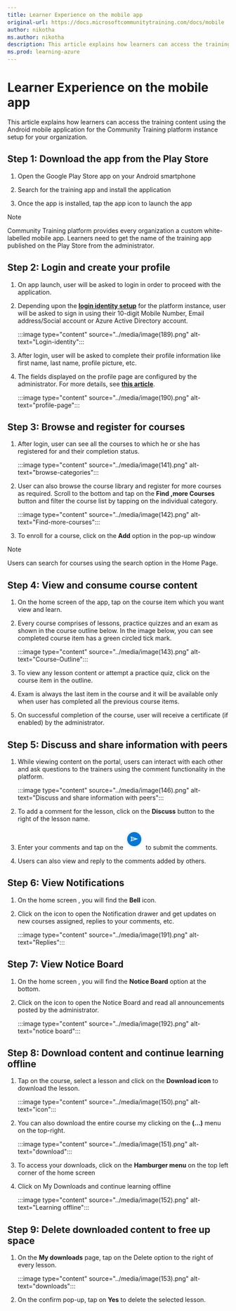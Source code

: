 ```yaml
---
title: Learner Experience on the mobile app
original-url: https://docs.microsoftcommunitytraining.com/docs/mobile
author: nikotha
ms.author: nikotha
description: This article explains how learners can access the training content using the Android mobile application for the Community Training platform instance setup for your organization.
ms.prod: learning-azure
---
```


# Learner Experience on the mobile app

This article explains how learners can access the training content using the Android mobile application for the Community Training platform instance setup for your organization.

## Step 1: Download the app from the Play Store

1. Open the Google Play Store app on your Android smartphone

2. Search for the training app and install the application

3. Once the app is installed, tap the app icon to launch the app

> [!NOTE]
> Community Training platform provides every organization a custom white-labelled mobile app. Learners need to get the name of the training app published on the Play Store from the administrator.

## Step 2: Login and create your profile

1. On app launch, user will be asked to login in order to proceed with the application.

2. Depending upon the [**login identity setup**](../infrastructure-management/install-your-platform-instance/configure-login-social-work-school-account.md) for the platform instance, user will be asked to sign in using  their 10-digit Mobile Number, Email address/Social account or Azure Active Directory account.

    :::image type="content" source="../media/image(189).png" alt-text="Login-identity":::

3. After login, user will be asked to complete their profile information like first name, last name, profile picture, etc.  

4. The fields displayed on the profile page  are configured by the administrator. For more details, see [**this article**](../settings/add-additional-profile-fields-for-user-information.md).

    :::image type="content" source="../media/image(190).png" alt-text="profile-page":::

## Step 3: Browse and register for courses

1. After login, user can see all the courses to which he or she has registered for and their completion status.

    :::image type="content" source="../media/image(141).png" alt-text="browse-categories":::

2. User can also browse the course library and register for more courses as required. Scroll to the bottom and tap on the **Find ,more Courses** button and filter the course list by tapping on the individual category.

    :::image type="content" source="../media/image(142).png" alt-text="Find-more-courses":::

3. To enroll for a course, click on the **Add** option in the pop-up window

> [!NOTE]
> Users can search for courses using the search option in the Home Page.

## Step 4: View and consume course content

1. On the  home screen of the app, tap on the course item which you want view and learn.

2. Every course comprises of lessons, practice quizzes and an exam as shown in the course outline below. In the image below, you can see completed course item has a green circled tick mark.

    :::image type="content" source="../media/image(143).png" alt-text="Course-Outline":::

3. To view any lesson content or  attempt a practice quiz, click on the course item in the outline.

4. Exam is always the last item in the course and it will be available only when user has completed all the previous course items.

5. On successful completion of the course, user will receive a certificate (if enabled) by the administrator.

## Step 5: Discuss and share information with peers

1. While viewing content on the portal, users can interact with each other and ask questions to the trainers using the comment functionality in the platform.

    :::image type="content" source="../media/image(146).png" alt-text="Discuss and share information with peers":::

2. To add a comment for the lesson, click on the  **Discuss** button to the right of the lesson name.

3. Enter your comments and tap on the ![Comments](../media/image%28184%29.png) to submit the comments.

4. Users can also view and reply to the comments added by others.

## Step 6: View Notifications

1. On the home screen , you will find the **Bell** icon.

2. Click on the icon to open the Notification drawer and get updates on new courses assigned, replies to your comments, etc.

    :::image type="content" source="../media/image(191).png" alt-text="Replies":::

## Step 7: View Notice Board

1. On the home screen , you will find the **Notice Board** option at the bottom.

2. Click on the icon to open the Notice Board and read all announcements posted by the administrator.

    :::image type="content" source="../media/image(192).png" alt-text="notice board":::

## Step 8: Download content and continue learning offline

1. Tap on the course, select a lesson and click on the **Download icon** to download the lesson.

    :::image type="content" source="../media/image(150).png" alt-text="icon":::

2. You can also download the entire course my clicking on the **(...)** menu  on the top-right.

    :::image type="content" source="../media/image(151).png" alt-text="download":::

3. To access your downloads, click on the **Hamburger menu** on the top left corner of the home screen

4. Click on My Downloads and continue learning offline

    :::image type="content" source="../media/image(152).png" alt-text="Learning offline":::

## Step 9: Delete downloaded content to free up space

1. On the **My downloads** page, tap on the Delete option to the right of every lesson.

    :::image type="content" source="../media/image(153).png" alt-text="downloads":::

2. On the confirm pop-up, tap on **Yes** to delete the selected lesson.
